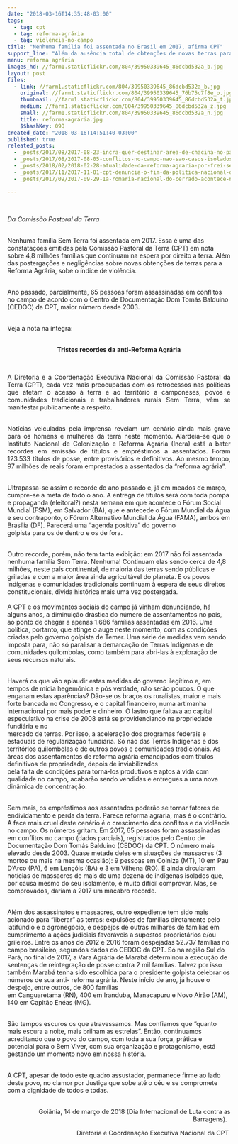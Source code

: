 ```yaml
---
date: "2018-03-16T14:35:48-03:00"
tags:
  - tag: cpt
  - tag: reforma-agrária
  - tag: violência-no-campo
title: "Nenhuma família foi assentada no Brasil em 2017, afirma CPT"
support_line: "Além da ausência total de obtenções de novas terras para a reforma agrária, famílias do campo sofrem com alto índice de violência"
menu: reforma agrária
images_hd: //farm1.staticflickr.com/804/39950339645_86dcbd532a_b.jpg
layout: post
files:
  - link: //farm1.staticflickr.com/804/39950339645_86dcbd532a_b.jpg
    original: //farm1.staticflickr.com/804/39950339645_76b75c7f8e_o.jpg
    thumbnail: //farm1.staticflickr.com/804/39950339645_86dcbd532a_t.jpg
    medium: //farm1.staticflickr.com/804/39950339645_86dcbd532a_z.jpg
    small: //farm1.staticflickr.com/804/39950339645_86dcbd532a_n.jpg
    title: reforma-agrária.jpg
    $$hashKey: 09Q
created_date: "2018-03-16T14:51:40-03:00"
published: true
releated_posts:
  - _posts/2017/08/2017-08-23-incra-quer-destinar-area-de-chacina-no-para-a-reforma-agraria.md
  - _posts/2017/08/2017-08-05-conflitos-no-campo-nao-sao-casos-isolados-e-um-projeto-de-matanca.md
  - _posts/2018/02/2018-02-28-atualidade-da-reforma-agraria-por-frei-sergio-goergen.md
  - _posts/2017/11/2017-11-01-cpt-denuncia-o-fim-da-politica-nacional-de-combate-ao-trabalho-escravo-ao-papa.md
  - _posts/2017/09/2017-09-29-1a-romaria-nacional-do-cerrado-acontece-neste-sabado-30-em-balsas-ma.md

---
```

<p>&nbsp;</p>

<p><em>Da Comiss&atilde;o Pastoral da Terra&nbsp;</em></p>

<p><br />
Nenhuma fam&iacute;lia Sem Terra foi assentada em 2017. Essa &eacute; uma das constata&ccedil;&otilde;es emitidas pela Comiss&atilde;o Pastoral da Terra (CPT) em nota sobre 4,8 milh&otilde;es fam&iacute;lias que continuam na espera por direito a terra. Al&eacute;m das posterga&ccedil;&otilde;es e neglig&ecirc;ncias sobre novas obten&ccedil;&otilde;es de terras para a Reforma Agr&aacute;ria, sobe o &iacute;ndice de viol&ecirc;ncia.</p>

<p><br />
Ano passado, parcialmente, 65 pessoas foram assassinadas em conflitos no campo de acordo com o Centro de Documenta&ccedil;&atilde;o Dom Tom&aacute;s Balduino (CEDOC) da CPT, maior n&uacute;mero desde 2003.</p>

<p><br />
Veja a nota na &iacute;ntegra:&nbsp;</p>

<p style="text-align: center;"><br />
<strong>Tristes recordes da anti-Reforma Agr&aacute;ria</strong></p>

<p style="text-align: center;">&nbsp;</p>

<p style="text-align: justify;">A Diretoria e a Coordena&ccedil;&atilde;o Executiva Nacional da Comiss&atilde;o Pastoral da Terra (CPT), cada vez mais preocupadas com os retrocessos nas pol&iacute;ticas que afetam o acesso &agrave; terra e ao territ&oacute;rio a camponeses, povos e comunidades tradicionais e trabalhadores rurais Sem Terra, v&ecirc;m se manifestar publicamente a respeito.</p>

<p style="text-align: justify;"><br />
Not&iacute;cias veiculadas pela imprensa revelam um cen&aacute;rio ainda mais grave para os homens e mulheres da terra neste momento. Alardeia-se que o Instituto Nacional de Coloniza&ccedil;&atilde;o e Reforma Agr&aacute;ria (Incra) est&aacute; a bater recordes em emiss&atilde;o de t&iacute;tulos e empr&eacute;stimos a assentados. Foram 123.533 t&iacute;tulos de posse, entre provis&oacute;rios e definitivos. Ao mesmo tempo, 97 milh&otilde;es de reais foram emprestados a assentados da &ldquo;reforma agr&aacute;ria&rdquo;.</p>

<p><br />
Ultrapassa-se assim o recorde do ano passado e, j&aacute; em meados de mar&ccedil;o, cumpre-se a meta de todo o ano. A entrega de t&iacute;tulos ser&aacute; com toda pompa e propaganda (eleitoral?) nesta semana em que acontece o F&oacute;rum Social Mundial (FSM), em Salvador (BA), que e antecede o F&oacute;rum Mundial da &Aacute;gua e seu contraponto, o F&oacute;rum Alternativo Mundial da &Aacute;gua (FAMA), ambos em Bras&iacute;lia (DF). Parecer&aacute; uma &ldquo;agenda positiva&rdquo; do governo<br />
golpista para os de dentro e os de fora.</p>

<p><br />
Outro recorde, por&eacute;m, n&atilde;o tem tanta exibi&ccedil;&atilde;o: em 2017 n&atilde;o foi assentada nenhuma fam&iacute;lia Sem Terra. Nenhuma! Continuam elas sendo cerca de 4,8 milh&otilde;es, neste pa&iacute;s continental, de maioria das terras sendo p&uacute;blicas e griladas e com a maior &aacute;rea ainda agricult&aacute;vel do planeta. E os povos ind&iacute;genas e comunidades tradicionais continuam &agrave; espera de seus direitos constitucionais, d&iacute;vida hist&oacute;rica mais uma vez postergada.<br />
<br />
A CPT e os movimentos sociais do campo j&aacute; vinham denunciando, h&aacute; alguns anos, a diminui&ccedil;&atilde;o dr&aacute;stica do n&uacute;mero de assentamentos no pa&iacute;s, ao ponto de chegar a apenas 1.686 fam&iacute;lias assentadas em 2016. Uma pol&iacute;tica, portanto, que atinge o auge neste momento, com as condi&ccedil;&otilde;es criadas pelo governo golpista de Temer. Uma s&eacute;rie de medidas vem sendo imposta para, n&atilde;o s&oacute; paralisar a demarca&ccedil;&atilde;o de Terras Ind&iacute;genas e de comunidades quilombolas, como tamb&eacute;m para abri-las &agrave; explora&ccedil;&atilde;o de seus recursos naturais.</p>

<p><br />
Haver&aacute; os que v&atilde;o aplaudir estas medidas do governo ileg&iacute;timo e, em tempos de m&iacute;dia hegem&ocirc;nica e p&oacute;s verdade, n&atilde;o ser&atilde;o poucos. O que enganam estas apar&ecirc;ncias? D&atilde;o-se os bra&ccedil;os os ruralistas, maior e mais forte bancada no Congresso, e o capital financeiro, numa artimanha internacional por mais poder e dinheiro. O lastro que faltava ao capital especulativo na crise de 2008 est&aacute; se providenciando na propriedade fundi&aacute;ria e no<br />
mercado de terras. Por isso, a acelera&ccedil;&atilde;o dos programas federais e estaduais de regulariza&ccedil;&atilde;o fundi&aacute;ria. S&oacute; n&atilde;o das Terras Ind&iacute;genas e dos territ&oacute;rios quilombolas e de outros povos e comunidades tradicionais. As &aacute;reas dos assentamentos de reforma agr&aacute;ria emancipados com t&iacute;tulos definitivos de propriedade, depois de inviabilizados<br />
pela falta de condi&ccedil;&otilde;es para torn&aacute;-los produtivos e aptos &agrave; vida com qualidade no campo, acabar&atilde;o sendo vendidas e entregues a uma nova din&acirc;mica de concentra&ccedil;&atilde;o.</p>

<p><br />
Sem mais, os empr&eacute;stimos aos assentados poder&atilde;o se tornar fatores de endividamento e perda da terra. Parece reforma agr&aacute;ria, mas &eacute; o contr&aacute;rio. A face mais cruel deste cen&aacute;rio &eacute; o crescimento dos conflitos e da viol&ecirc;ncia no campo. Os n&uacute;meros gritam. Em 2017, 65 pessoas foram assassinadas em conflitos no campo (dados parciais), registrados pelo Centro de Documenta&ccedil;&atilde;o Dom Tom&aacute;s Balduino (CEDOC) da CPT. O n&uacute;mero mais elevado desde 2003. Quase metade deles em situa&ccedil;&otilde;es de massacres (3 mortos ou mais na mesma ocasi&atilde;o): 9 pessoas em Colniza (MT), 10 em Pau D&rsquo;Arco (PA), 6 em Len&ccedil;&oacute;is (BA) e 3 em Vilhena (RO). E ainda circularam not&iacute;cias de massacres de mais de uma dezena de ind&iacute;genas isolados que, por causa mesmo do seu isolamento, &eacute; muito dif&iacute;cil comprovar. Mas, se comprovados, dariam a 2017 um macabro recorde.</p>

<p><br />
Al&eacute;m dos assassinatos e massacres, outro expediente tem sido mais acionado para &ldquo;liberar&rdquo; as terras: expuls&otilde;es de fam&iacute;lias diretamente pelo latif&uacute;ndio e o agroneg&oacute;cio, e despejos de outras milhares de fam&iacute;lias em cumprimento a a&ccedil;&otilde;es judiciais favor&aacute;veis a supostos propriet&aacute;rios e/ou grileiros. Entre os anos de 2012 e 2016 foram despejadas 52.737 fam&iacute;lias no campo brasileiro, segundos dados do CEDOC da CPT. S&oacute; na regi&atilde;o Sul do Par&aacute;, no final de 2017, a Vara Agr&aacute;ria de Marab&aacute; determinou a execu&ccedil;&atilde;o de senten&ccedil;as de reintegra&ccedil;&atilde;o de posse contra 2 mil fam&iacute;lias. Talvez por isso tamb&eacute;m Marab&aacute; tenha sido escolhida para o presidente golpista celebrar os n&uacute;meros de sua anti- reforma agr&aacute;ria. Neste in&iacute;cio de ano, j&aacute; houve o despejo, entre outros, de 800 fam&iacute;lias<br />
em Canguaretama (RN), 400 em Iranduba, Manacapuru e Novo Air&atilde;o (AM), 140 em Capit&atilde;o En&eacute;as (MG).</p>

<p><br />
S&atilde;o tempos escuros os que atravessamos. Mas confiamos que &ldquo;quanto mais escura a noite, mais brilham as estrelas&rdquo;. Ent&atilde;o, continuamos acreditando que o povo do campo, com toda a sua for&ccedil;a, pr&aacute;tica e potencial para o Bem Viver, com sua organiza&ccedil;&atilde;o e protagonismo, est&aacute; gestando um momento novo em nossa hist&oacute;ria.</p>

<p><br />
A CPT, apesar de todo este quadro assustador, permanece firme ao lado deste povo, no clamor por Justi&ccedil;a que sobe at&eacute; o c&eacute;u e se compromete com a dignidade de todos e todas.</p>

<p style="text-align: right;"><br />
Goi&acirc;nia, 14 de mar&ccedil;o de 2018 (Dia Internacional de Luta contra as Barragens).&nbsp;&nbsp;</p>

<p style="text-align: right;">Diretoria e Coordena&ccedil;&atilde;o Executiva Nacional da CPT&nbsp;<br />
&nbsp;</p>

<p><br />
&nbsp;</p>

